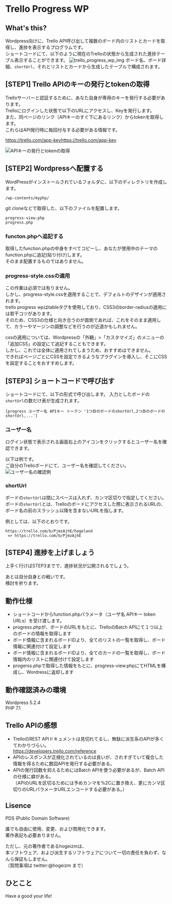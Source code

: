# Trello Progress WP

## What's this?

Wordpress向けに、Trello API呼び出して複数のボード内のリストとカードを取得し、進捗を表示するプログラムです。  
ショートコードにて、以下のように現在のTrelloの状態から生成された進捗テーブル表示することができます。
![trello_progress_wp_img](https://user-images.githubusercontent.com/38904945/67152693-f367b180-f316-11e9-8c3d-540eca08a6d2.png)
ボード名、ボード詳細、``shortUrl``、それとリストとカードから生成したテーブルで構成されます。

## [STEP1] Trello APIのキーの発行とtokenの取得

Trelloサーバーと認証するために、あなた自身が専用のキーを発行する必要があります。  
Trelloにログインした状態で以下のURLにアクセスし、Keyを発行します。  
また、同ページのリンク（APIキーのすぐ下にあるリンク）からtokenを取得します。  
これらはAPI発行時に毎回付与する必要がある情報です。  

https://trello.com/app-keyhttps://trello.com/app-key

![APIキーの発行とtokenの取得](https://user-images.githubusercontent.com/38904945/67152704-62dda100-f317-11e9-9ecb-137b2de69441.png)

## [STEP2] Wordpressへ配置する

WordPressがインストールされているフォルダに、以下のディレクトリを作成します。

```
/wp-contents/myphp/
```

git cloneなどで取得した、以下のファイルを配置します。

```
progress-view.php
progress.php
```

### functon.phpへ追記する

取得したfunction.phpの中身をすべてコピーし、あなたが使用中のテーマのfunction.phpに追記(貼り付け)します。  
そのまま配置するものではありません。

### progress-style.cssの適用

この作業は必須では有りません。  
しかし、progress-style.cssを適用することで、デフォルトのデザインが適用されます。  
trello progress wpはtableタグを使用しており、CSS3のborder-radiusの適用には若干コツがあります。  
そのため、CSS3の仕様と向き合うのが面倒であれば、これをそのまま適用して、カラーやマージンの調整などを行うのが近道かもしれません。  
  
cssの適用については、Wordpressの「外観」>「カスタマイズ」のメニューの「追加CSS」の設定にて追記することもできます。  
しかし、これでは全体に適用されてしまうため、おすすめはできません。  
できればページごとにCSSを設定できるようなプラグインを導入し、そこにCSSを設定することをおすすめします。  

## [STEP3] ショートコードで呼び出す

ショートコードにて、以下の形式で呼び出します。
入力としたボードの``shortUrl``の数だけ表が生成されます。

```
[progress ユーザー名 APIキー トークン '1つ目のボードのshortUrl,2つ目のボードのshortUrl,...']
```

### ユーザー名

ログイン状態で表示される画面右上のアイコンをクリックするとユーザー名を確認できます。  

以下は例です。  
ご自分のTrelloボードにて、ユーザー名を確認してください。  
![ユーザー名の確認例](https://user-images.githubusercontent.com/38904945/67150160-e1721880-f2ee-11e9-84b7-14b762e31b23.png)

### shortUrl

ボードの``shortUrl``は間にスペースは入れず、カンマ区切りで指定してください。  
ボードの``shortUrl``とは、Trelloのボードにアクセスした際に表示されるURLの、 ボード名の前のスラッシュ以降を含まないURLを指します。  
  
例としては、以下のとおりです。  

```
https://trello.com/b/PjmzAjhE/hogeland
 => https://trello.com/b/PjmzAjhE
```

## [STEP4] 進捗を上げましょう

上手く行けばSTEP3までで、進捗状況が公開されるでしょう。  
  
あとは自分自身との戦いです。  
検討を祈ります。  

## 動作仕様

* ショートコードからfunction.phpパラメータ（ユーザ名 APIキー token URLs）を受け渡します。
* progress.phpが、ボードのURLをもとに、TrelloのBatch APIにて１つ以上のボードの情報を取得します
* ボード情報に含まれるボードIDより、全てのリストの一覧を取得し、ボード情報に関連付けて設定します
* ボード情報に含まれるボードIDより、全てのカードの一覧を取得し、ボード情報内のリストに関連付けて設定します
* progerss.phpで取得した情報をもとに、progress-view.phpにてHTMLを構成し、Wordressに返却します

## 動作確認済みの環境

Wordpress 5.2.4  
PHP 7.1

## Trello APIの感想

* TrelloのREST APIドキュメントは見切れてるし、無駄に派生系のAPIが多くてわかりづらい。  
https://developers.trello.com/reference
* APIのレスポンスが正規化されているのは良いが、されすぎていて複合した情報を得るために数回APIを発行する必要がある。
* APIの発行回数を抑えるためにはBatch APIを使う必要があるが、Batch APIの仕様に癖がある。  
（APIのURLを区切るためには予めカンマを%2Cに置き換え、更にカンマ区切りのURLパラメータURLエンコードする必要がある。）

## Lisence

PDS (Public Domain Software)  

誰でも自由に使用、変更、および商用化できます。  
著作表記も必要ありません。  
  
ただし、元の著作者であるhogeizmは、  
本ソフトウェア、および派生するソフトウェアについて一切の責任を負わず、なんら保証もしません。  
（質問事項は twitter:@hogeizm まで）

## ひとこと

Have a good your life!
